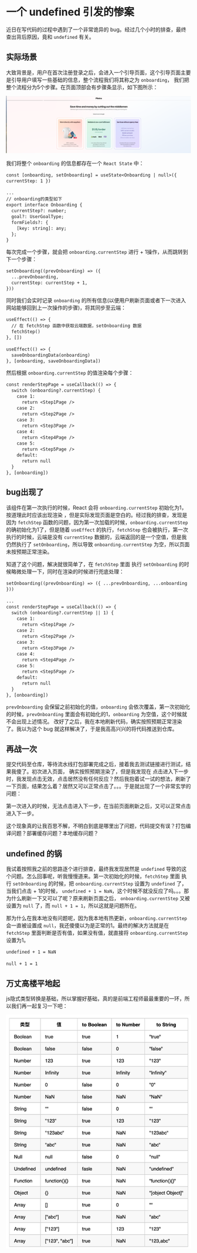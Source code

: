 # 一个 undefined 引发的惨案

近日在写代码的过程中遇到了一个非常诡异的 bug。经过几个小时的排查，最终查出背后原因，竟和 `undefined` 有关。

## 实际场景

大致背景是，用户在首次注册登录之后，会进入一个引导页面，这个引导页面主要是引导用户填写一些基础的信息，整个流程我们将其称之为 `onboarding`， 我们把整个流程分为5个步骤。在页面顶部会有步骤条显示，如下图所示：

![onboarding](./images/onboarding.png)

我们将整个 `onboarding` 的信息都存在一个 `React State` 中：

```tsx
const [onboarding, setOnboarding] = useState<Onboarding | null>({ currentStep: 1 })

...
// onboarding的类型如下
export interface Onboarding {
  currentStep?: number;
  goal?: UserGoalType;
  formFields?: {
    [key: string]: any;
  };
}
```

每次完成一个步骤，就会把 `onboarding.currentStep` 进行 + 1操作，从而跳转到下一个步骤：

```tsx
setOnboarding((prevOnboarding) => ({
  ...prevOnboarding,
  currentStep: currentStep + 1,
}))
```

同时我们会实时记录 `onboarding` 的所有信息(以便用户刷新页面或者下一次进入网站能够回到上一次操作的步骤)，将其同步至云端：

```tsx
useEffect(() => {
  // 在 fetchStep 函数中获取云端数据，setOnboarding 数据
  fetchStep()
}, [])

useEffect(() => {
  saveOnboardingData(onboarding)
}, [onboarding, saveOnboardingData])
```

然后根据 `onboarding.currentStep` 的值渲染每个步骤：

```tsx
const renderStepPage = useCallback(() => {
  switch (onboarding?.currentStep) {
    case 1:
      return <Step1Page />
    case 2:
      return <Step2Page />
    case 3:
      return <Step3Page />
    case 4:
      return <Step4Page />
    case 5:
      return <Step5Page />
    default:
      return null
  }
}, [onboarding])
```

## bug出现了

该组件在第一次执行的时候，React 会将 `onboarding.currentStep` 初始化为1，按道理此时应该出现渲染 <Step1Page />，但是实际发现页面是空白的。经过我的排查，发现是因为 `fetchStep` 函数的问题，因为第一次加载的时候，`onboarding.currentStep` 的确初始化为1了，但是随着 `useEffect` 的执行，`fetchStep` 也会被执行，第一次执行的时候，云端是没有 `currentStep` 数据的，云端返回的是一个空值，但是我仍然执行了 `setOnboarding`，所以导致 `onboarding.currentStep` 为空，所以页面未按预期正常渲染。

知道了这个问题，解决就很简单了，在 `fetchStep` 里面 执行 `setOnboarding` 的时候略微处理一下，同时在渲染的时候进行兜底处理：

```tsx
setOnboarding((prevOnboarding) => ({ ...prevOnboarding, ...onboarding }))

...
const renderStepPage = useCallback(() => {
  switch (onboarding?.currentStep || 1) {
    case 1:
      return <Step1Page />
    case 2:
      return <Step2Page />
    case 3:
      return <Step3Page />
    case 4:
      return <Step4Page />
    case 5:
      return <Step5Page />
    default:
      return null
  }
}, [onboarding])
```

`prevOnboarding` 会保留之前初始化的值，`onboarding` 会依次覆盖，第一次初始化的时候，`prevOnboarding` 里面会有初始化的1，`onboarding` 为空值，这个时候就不会出现上述情况。 改好了之后，我在本地刷新代码，确实按照预期正常渲染了。我以为这个 bug 就这样解决了，于是我高高兴兴的将代码推送到仓库。

## 再战一次

提交代码至仓库，等待流水线打包部署完成之后，接着我去测试链接进行测试，结果我傻了。初次进入页面，<Step1Page /> 确实按照预期渲染了，但是我发现在 <Step1Page />点击进入下一步时，我发现点击无效，点击居然没有任何反应？然后我抱着试一试的想法，刷新了一下页面，结果怎么着？居然又可以正常点击了。。。于是就出现了一个非常玄学的问题：

第一次进入的时候，无法点击进入下一步，在当前页面刷新之后，又可以正常点击进入下一步。

这个现象真的让我百思不解，不明白到底是哪里出了问题，代码提交有误？打包编译问题？部署缓存问题？本地缓存问题？

## undefined 的锅

我试着按照我之前的思路逐个进行排查，最终我发现居然是 `undefined` 导致的这个问题。怎么回事呢，听我慢慢道来。第一次初始化的时候，`fetchStep` 里面 执行 `setOnboarding` 的时候，把 `onboarding.currentStep` 设置为 `undefined` 了，当我们点击 + 1的时候， `undefined + 1 = NaN`，这个时候不就没反应了吗。。。那为什么刷新一下又可以了呢？原来刷新页面之后， `onboarding.currentStep` 又被设置为 `null` 了，而 `null + 1 = 1`，所以这就是问题所在。

那为什么在我本地没有问题呢，因为我本地有热更新，`onboarding.currentStep` 会一直被设置成 `null`，我还傻傻以为是正常的1。最终的解决方法就是在 `fetchStep` 里面判断是否有值，如果没有值，就直接将 `onboarding.currentStep` 设置为1。

```tsx
undefined + 1 = NaN

null + 1 = 1
```

## 万丈高楼平地起

js隐式类型转换是基础，所以掌握好基础，真的是前端工程师最最重要的一环，所以我们再一起复习一下吧：

![onboarding](./images/convert-table.png)
